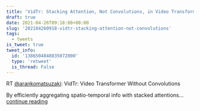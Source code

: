 ```yaml
---
title: 'VidTr: Stacking Attention, Not Convolutions, in Video Transformation'
draft: true
date: 2021-04-26T09:18:08+00:00
slug: '202104260918-vidtr-stacking-attention-not-convolutions'
tags:
  - tweets
is_tweet: true
tweet_info:
  id: '1386504840835072000'
  type: 'retweet'
  is_thread: False
---
```




RT [@arankomatsuzaki](https://x.com/arankomatsuzaki): VidTr: Video Transformer Without Convolutions

By efficiently aggregating spatio-temporal info with stacked attentions… [continue reading](https://x.com/sytelus/status/1386504840835072000)
